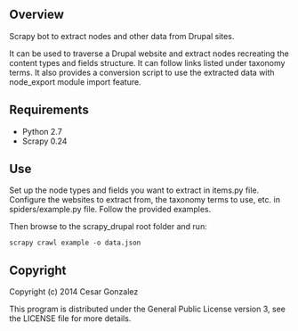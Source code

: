 ## Overview

Scrapy bot to extract nodes and other data from Drupal sites.

It can be used to traverse a Drupal website and extract nodes
recreating the content types and fields structure. It can follow
links listed under taxonomy terms. It also provides a conversion
script to use the extracted data with node_export module import
feature.

## Requirements

* Python 2.7
* Scrapy 0.24

## Use
Set up the node types and fields you want to extract in items.py file.
Configure the websites to extract from, the taxonomy terms to use, etc. in
spiders/example.py file. Follow the provided examples.

Then browse to the scrapy_drupal root folder and run:
```
scrapy crawl example -o data.json
```

## Copyright

Copyright (c) 2014 Cesar Gonzalez

This program is distributed under the General Public License version 3,
see the LICENSE file for more details.

